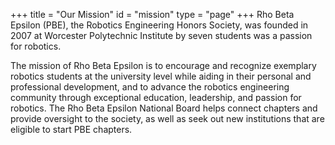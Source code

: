+++
title = "Our Mission"
id = "mission"
type = "page"
+++
Rho Beta Epsilon (PBE), the Robotics Engineering Honors Society, was founded in 2007 at Worcester Polytechnic Institute by seven students was a passion for robotics. 

The mission of Rho Beta Epsilon is to encourage and recognize exemplary robotics students at the university level while aiding in their personal and professional development, and to advance the robotics engineering community through exceptional education, leadership, and passion for robotics. The Rho Beta Epsilon National Board helps connect chapters and provide oversight to the society, as well as seek out new institutions that are eligible to start PBE chapters.
